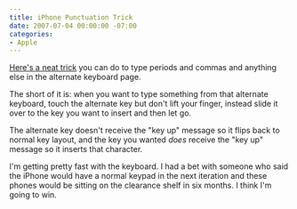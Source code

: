 ```yaml
---
title: iPhone Punctuation Trick
date: 2007-07-04 00:00:00 -07:00
categories:
- Apple
---
```


<p><a href="http://missingmanuals.com/pogues_awesome_iphone_typing_shortcut.csp">Here's a neat trick</a> you can do to type periods and commas and anything else in the alternate keyboard page. </p>

<p>The short of it is: when you want to type something from that alternate keyboard, touch the alternate key but don't lift your finger, instead slide it over to the key you want to insert and then let go. </p>

<p>The alternate key doesn't receive the "key up" message so it flips back to normal key layout, and the key you wanted <em>does</em> receive the "key up" message so it inserts that character.</p>

<p>I'm getting pretty fast with the keyboard. I had a bet with someone who said the iPhone would have a normal keypad in the next iteration and these phones would be sitting on the clearance shelf in six months. I think I'm going to win.</p>

